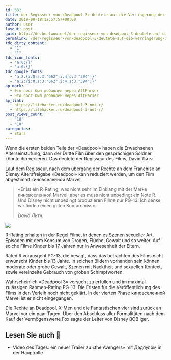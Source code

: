 ```yaml
---
id: 632
title: der Regisseur von «Deadpool 3» deutete auf die Verringerung der Alterseinstufung
date: 2019-09-18T12:57:57+00:00
author: user
layout: post
guid: http://de.bestwow.net/der-regisseur-von-deadpool-3-deutete-auf-die-verringerung-der-alterseinstufung/
permalink: /der-regisseur-von-deadpool-3-deutete-auf-die-verringerung-der-alterseinstufung/
tdc_dirty_content:
  - "1"
  - "1"
tdc_icon_fonts:
  - 'a:0:{}'
  - 'a:0:{}'
tdc_google_fonts:
  - 'a:2:{i:0;s:3:"662";i:4;s:3:"394";}'
  - 'a:2:{i:0;s:3:"662";i:4;s:3:"394";}'
ap_mark:
  - Это пост был добавлен через AftParser
  - Это пост был добавлен через AftParser
ap_link:
  - https://lifehacker.ru/deadpool-3-not-r/
  - https://lifehacker.ru/deadpool-3-not-r/
post_views_count:
  - "18"
  - "18"
categories:
  - Stars
---
```

Wenn die ersten beiden Teile der «Deadpool» haben die Erwachsenen Alterseinstufung, dann der Dritte Film über den gesprächigen Söldner könnte ihn verlieren. Das deutete der Regisseur des Films, David Литч.

Laut dem Regisseur, nach dem übergang der Rechte an dem Franchise an Disney Altersfreigabe «Deadpool» kann reduziert werden, um den Film abgestimmt киновселенной Marvel.

> <div>
>   <p>
>     «Er ist ein R-Rating, was nicht sehr im Einklang mit der Marke киновселенной Marvel, aber es muss nicht unbedingt ein Note R. Und Disney nicht unbedingt produzieren Filme nur PG-13. Ich denke, wir finden einen guten Kompromiss».
>   </p></p>
> </div>
> 
> _David Литч._

![](http://de.bestwow.net/wp-content/uploads/2019/09/rezhisser-dedpula-3-nameknul-na-snizhenie-vozrastnogo-reytinga-1.jpg) 

R-Rating erhalten in der Regel Filme, in denen es Szenen sexueller Art, Episoden mit dem Konsum von Drogen, Flüche, Gewalt und so weiter. Auf solche Filme Kinder bis 17 Jahren nur in Anwesenheit der Eltern.

Rated R vorausgeht PG-13, die besagt, dass das betrachten des Films nicht erwünscht Kinder bis 13 Jahre. In solchen Bildern vorhanden sein können moderate oder grobe Gewalt, Szenen mit Nacktheit und sexuellen Kontext, sowie vereinzelte Gebrauch von groben Schimpfworten.

Wahrscheinlich «Deadpool 3» versucht zu erfüllen und im maximal zulässigen Rahmen-Rating PG-13. Die Fristen für die Veröffentlichung des Films in den Verleih noch nicht geklärt. In der vierten Phase киновселенной Marvel ist er nicht eingegangen.

Die Rechte an Deadpool, X-Men und die Fantastischen vier sind zurück an Marvel vor ein paar Tagen. Über den Abschluss aller Formalitäten nach dem Kauf der Vermögenswerte Fox sagte der Leiter von Disney BOB iger.

<div>
  <h2 class="read-also__title">
    <span>Lesen Sie auch</span> <span>🧐 </span>
  </h2>
  
  <ul class="read-also__list">
    <li>
      Video des Tages: ein neuer Trailer zu «the Avengers» mit Дэдпулом in der Hauptrolle
    </li>
  </ul>
</div>